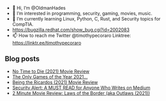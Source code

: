 - 👋 Hi, I’m @OldmanHades
- 👀 I’m interested in programming, security, gaming, movies, music.
- 🌱 I’m currently learning Linux, Python, C, Rust, and Security topics for CompTIA.
- https://bugzilla.redhat.com/show_bug.cgi?id=2002083
- 📫 How to reach me Twitter @timothypecoraro
Linktree: https://linktr.ee/timothypecoraro

## Blog posts
<!-- BLOG-POST-LIST:START -->
- [No Time to Die &lpar;2021&rpar; Movie Review](https://medium.com/@timothypecoraro/no-time-to-die-2021-movie-review-4ed227b1d8fd?source=rss-5097f5c9b801------2)
- [The Only Games of the Year 2021…](https://medium.com/@timothypecoraro/the-only-games-of-the-year-2021-e2e75ce782bb?source=rss-5097f5c9b801------2)
- [Being the Ricardos &lpar;2021&rpar; Movie Review](https://medium.com/@timothypecoraro/being-the-ricardos-2021-movie-review-843c9e288a4a?source=rss-5097f5c9b801------2)
- [Security Alert: A MUST READ for Anyone Who Writes on Medium](https://medium.com/@timothypecoraro/security-alert-a-must-read-for-anyone-who-writes-on-medium-18eb3d5f825b?source=rss-5097f5c9b801------2)
- [2 Minute Movie Review: Laws of the Border &lpar;aka Outlaws &lpar;2021&rpar;&rpar;](https://medium.com/@timothypecoraro/2-minute-movie-review-laws-of-the-border-aka-outlaws-2021-cb92a387d23f?source=rss-5097f5c9b801------2)
<!-- BLOG-POST-LIST:END -->
